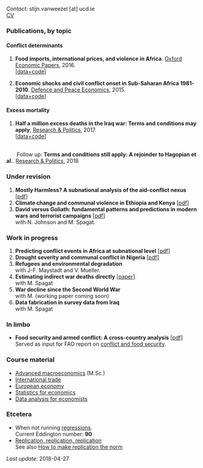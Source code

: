 *Contact:* stijn.vanweezel [at] ucd.ie <br>
[CV](https://github.com/CommonEconomist/cv/raw/master/cv_svw.pdf)

### Publications, by topic

#### Conflict determinants
1. **Food imports, international prices, and violence in Africa**. [Oxford Economic Papers](https://doi.org/10.1093/oep/gpw015), 2016. <br>
[[data+code](https://github.com/CommonEconomist/publications/tree/master/OEP_2016)]

2. **Economic shocks and civil conflict onset in Sub-Saharan Africa 1981-2010**. [Defence and Peace Economics](http://www.tandfonline.com/doi/full/10.1080/10242694.2014.887489), 2015. <br>
[[data+code](https://github.com/CommonEconomist/publications/tree/master/DPE_2015)]

#### Excess mortality

1. **Half a million excess deaths in the Iraq war: Terms and conditions may apply**, [Research & Politics](http://journals.sagepub.com/doi/full/10.1177/2053168017732642), 2017.<br>
[[data+code](https://github.com/CommonEconomist/publications/tree/master/RAP_2017)] <br><br>

&nbsp;&nbsp;&nbsp;&nbsp;&nbsp;&nbsp; Follow up: **Terms and conditions still apply: A rejoinder to Hagopian et al.**. [Research & Politics](http://journals.sagepub.com/doi/full/10.1177/2053168018757858), 2018

### Under revision
1. **Mostly Harmless? A subnational analysis of the aid-conflict nexus** [[pdf](https://www.ucd.ie/t4cms/WP17_28.pdf)]
2. **Climate change and communal violence in Ethiopia and Kenya** [[pdf](https://econpapers.repec.org/paper/hicwpaper/241.htm)]
3. **David versus Goliath: fundamental patterns and predictions in modern wars and terrorist campaigns** [[pdf](https://www.ucd.ie/t4cms/WP17_21.pdf)] <br>
with N. Johnson and M. Spagat. 

### Work in progress
1. **Predicting conflict events in Africa at subnational level** [[pdf](https://ssrn.com/abstract=3019940)]
2. **Drought severity and communal conflict in Nigeria** [[pdf](https://econpapers.repec.org/paper/hicwpaper/240.htm)]
3. **Refugees and environmental degradation** <br>
with J-F. Maystadt and V. Mueller.
4. **Estimating indirect war deaths directly** [[paper](https://www.researchgate.net/publication/324123499_Estimating_Indirect_War_Deaths_Directly)]<br>
with M. Spagat 
5. **War decline since the Second World War**<br>
with M. (working paper coming soon)
6. **Data fabrication in survey data from Iraq**<br>
with M. Spagat

### In limbo
* **Food security and armed conflict: A cross-country analysis** [[pdf](https://ssrn.com/abstract=2934177)]<br>
Served as input for FAO report on [conflict and food security](http://www.fao.org/3/a-i7821e.pdf).

### Course material 
* [Advanced macroeconomics](https://github.com/CommonEconomist/teaching/tree/master/advanced_macroeconomics) (M.Sc.)
* [International trade](https://github.com/CommonEconomist/teaching/tree/master/international_trade)
* [European economy](https://github.com/CommonEconomist/teaching/tree/master/european_economy)
* [Statistics for economics](https://github.com/CommonEconomist/teaching/tree/master/statistics_economics)
* [Data analysis for economists](https://github.com/CommonEconomist/teaching/tree/master/data_analysis)


### Etcetera
* When not running [regressions](https://www.strava.com/athletes/2135375).<br>
Current Eddington number: **90**
* [Replication, replication, replication](https://github.com/CommonEconomist/replications)<br>
See also [How to make replication the norm](https://www.nature.com/articles/d41586-018-02108-9)


*Last update:* 2018-04-27
